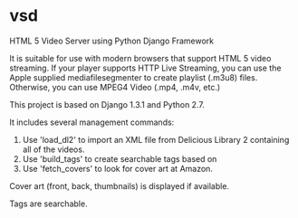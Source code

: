# vsd
HTML 5 Video Server using Python Django Framework

It is suitable for use with modern browsers that support HTML 5 video streaming.
If your player supports HTTP Live Streaming, you can use the Apple supplied mediafilesegmenter to create playlist (.m3u8) files.
Otherwise, you can use MPEG4 Video (.mp4, .m4v, etc.)

This project is based on Django 1.3.1 and Python 2.7.

It includes several management commands:

1. Use 'load_dl2' to import an XML file from Delicious Library 2 containing all of the videos.
2. Use 'build_tags' to create searchable tags based on
3. Use 'fetch_covers' to look for cover art at Amazon.

Cover art (front, back, thumbnails) is displayed if available.

Tags are searchable.
